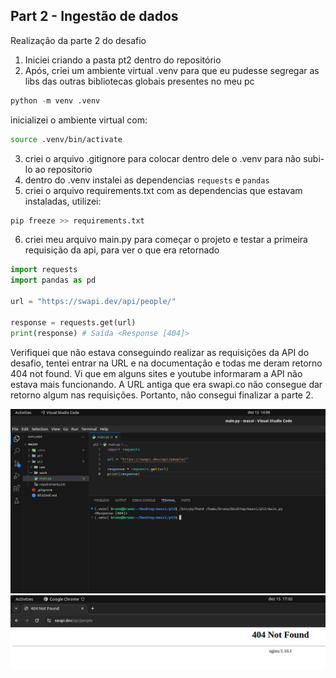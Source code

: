 ## Part 2 - Ingestão de dados

Realização da parte 2 do desafio

1. Iniciei criando a pasta pt2 dentro do repositório 
2. Após, criei um ambiente virtual .venv para que eu pudesse segregar as libs das outras bibliotecas globais presentes no meu pc
```python
python -m venv .venv
```

inicializei o ambiente virtual com:
```bash
source .venv/bin/activate
```

3. criei o arquivo .gitignore para colocar dentro dele o .venv para não subi-lo ao repositorio 
4. dentro do .venv instalei as dependencias ``requests`` e ``pandas``
5. criei o arquivo requirements.txt com as dependencias que estavam instaladas, utilizei:
```python
pip freeze >> requirements.txt
```
6. criei meu arquivo main.py para começar o projeto e testar a primeira requisição da api, para ver o que era retornado 
```python
import requests
import pandas as pd

url = "https://swapi.dev/api/people/"

response = requests.get(url)
print(response) # Saída <Response [404]>
```

Verifiquei que não estava conseguindo realizar as requisições da API do desafio, tentei entrar na URL e na documentação e todas me deram retorno 404 not found. Vi que em alguns sites e youtube informaram a API não estava mais funcionando. A URL antiga que era swapi.co não consegue dar retorno algum nas requisições. Portanto, não consegui finalizar a parte 2.

![Erro 404 no codigo](./response404.png)
![Erro 404 da requisição da API](./erro_404_api.png)
